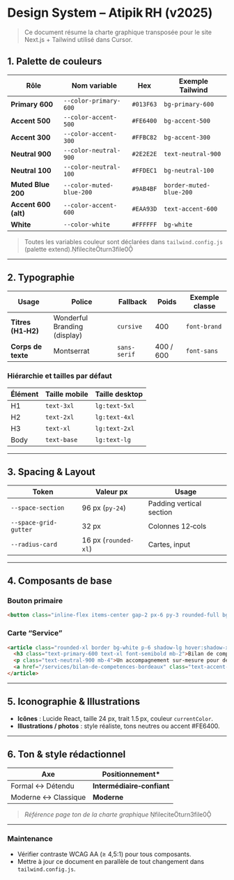 # Design System – Atipik RH (v2025)

> Ce document résume la charte graphique transposée pour le site Next.js + Tailwind utilisé dans Cursor.

## 1. Palette de couleurs

| Rôle | Nom variable | Hex | Exemple Tailwind |
|------|--------------|-----|------------------|
| **Primary 600** | `--color-primary-600` | `#013F63` | `bg-primary-600` |
| **Accent 500** | `--color-accent-500` | `#FE6400` | `bg-accent-500` |
| **Accent 300** | `--color-accent-300` | `#FFBC82` | `bg-accent-300` |
| **Neutral 900** | `--color-neutral-900` | `#2E2E2E` | `text-neutral-900` |
| **Neutral 100** | `--color-neutral-100` | `#FFDEC1` | `bg-neutral-100` |
| **Muted Blue 200** | `--color-muted-blue-200` | `#9AB4BF` | `border-muted-blue-200` |
| **Accent 600 (alt)** | `--color-accent-600` | `#EAA93D` | `text-accent-600` |
| **White** | `--color-white` | `#FFFFFF` | `bg-white` |

> Toutes les variables couleur sont déclarées dans `tailwind.config.js` (palette extend).fileciteturn3file0

---

## 2. Typographie

| Usage | Police | Fallback | Poids | Exemple classe |
|-------|--------|----------|-------|----------------|
| **Titres (H1‑H2)** | Wonderful Branding (display) | `cursive` | 400 | `font-brand` |
| **Corps de texte** | Montserrat | `sans-serif` | 400 / 600 | `font-sans` |

### Hiérarchie et tailles par défaut

| Élément | Taille mobile | Taille desktop |
|---------|---------------|----------------|
| H1 | `text-3xl` | `lg:text-5xl` |
| H2 | `text-2xl` | `lg:text-4xl` |
| H3 | `text-xl` | `lg:text-2xl` |
| Body | `text-base` | `lg:text-lg` |

---

## 3. Spacing & Layout

| Token | Valeur px | Usage |
|-------|-----------|-------|
| `--space-section` | 96 px (`py-24`) | Padding vertical section |
| `--space-grid-gutter` | 32 px | Colonnes 12‑cols |
| `--radius-card` | 16 px (`rounded-xl`) | Cartes, input |

---

## 4. Composants de base

### Bouton primaire
```html
<button class="inline-flex items-center gap-2 px-6 py-3 rounded-full bg-accent-500 hover:bg-accent-600 text-white font-semibold shadow-sm transition">Prendre RDV gratuit</button>
```

### Carte “Service”
```html
<article class="rounded-xl border bg-white p-6 shadow-lg hover:shadow-xl transition">
  <h3 class="text-primary-600 text-xl font-semibold mb-2">Bilan de compétences</h3>
  <p class="text-neutral-900 mb-4">Un accompagnement sur‑mesure pour définir votre projet professionnel.</p>
  <a href="/services/bilan-de-competences-bordeaux" class="text-accent-500 font-medium inline-flex items-center gap-1">En savoir plus →</a>
</article>
```

---

## 5. Iconographie & Illustrations

- **Icônes** : Lucide React, taille 24 px, trait 1.5 px, couleur `currentColor`.
- **Illustrations / photos** : style réaliste, tons neutres ou accent #FE6400.

---

## 6. Ton & style rédactionnel

| Axe | Positionnement* |
|-----|-----------------|
| Formal ↔ Détendu | **Intermédiaire‑confiant** |
| Moderne ↔ Classique | **Moderne** |

> *Référence page ton de la charte graphique* fileciteturn3file0

---

### Maintenance
- Vérifier contraste WCAG AA (≥ 4,5:1) pour tous composants.
- Mettre à jour ce document en parallèle de tout changement dans `tailwind.config.js`.

